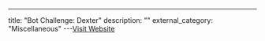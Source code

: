 ---
title: "Bot Challenge: Dexter"
description: ""
external_category: "Miscellaneous"
---[Visit Website](https://www.hackingarticles.in/hack-bot-challenge-dexter-boot2root-challenge/)

